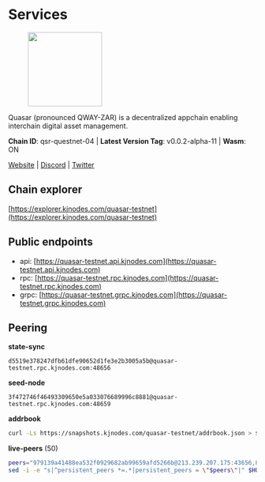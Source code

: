 # Services

<figure><img src="https://raw.githubusercontent.com/kj89/testnet_manuals/main/pingpub/logos/quasar.png" width="150" alt=""><figcaption></figcaption></figure>

Quasar (pronounced QWAY-ZAR) is a decentralized  appchain enabling interchain digital asset management.

**Chain ID**: qsr-questnet-04 | **Latest Version Tag**: v0.0.2-alpha-11 | **Wasm**: ON

[Website](https://www.quasar.fi) | [Discord](https://discord.gg/quasarfi) | [Twitter](https://twitter.com/QuasarFi)




## Chain explorer
[https://explorer.kjnodes.com/quasar-testnet](https://explorer.kjnodes.com/quasar-testnet)

## Public endpoints

* api: [https://quasar-testnet.api.kjnodes.com](https://quasar-testnet.api.kjnodes.com)
* rpc: [https://quasar-testnet.rpc.kjnodes.com](https://quasar-testnet.rpc.kjnodes.com)
* grpc: [https://quasar-testnet.grpc.kjnodes.com](https://quasar-testnet.grpc.kjnodes.com)

## Peering

**state-sync**

```text
d5519e378247dfb61dfe90652d1fe3e2b3005a5b@quasar-testnet.rpc.kjnodes.com:48656
```

**seed-node**

```text
3f472746f46493309650e5a033076689996c8881@quasar-testnet.rpc.kjnodes.com:48659
```

**addrbook**
```bash
curl -Ls https://snapshots.kjnodes.com/quasar-testnet/addrbook.json > $HOME/.quasarnode/config/addrbook.json
```

**live-peers** (50)
```bash
peers="979139a41488ea532f0929682ab99659afd5266b@213.239.207.175:43656,875763b4e1c4f5c2cd9395bf45c4c63eae9aea0f@213.239.217.52:43656,01ea9968bcacd6276f9f01ca04907953d25c2168@173.212.222.167:31656,7915b4b41aa86cc78e8c3aa0b5a595a99360190f@185.197.250.35:53656,bba6e85e3d1f1d9c127324e71a982ddd86af9a99@88.99.3.158:18256,1608ddec15a0b46785bf864b8b9666c0421ad55f@65.21.170.3:30656,c7c43689fe3a74d14d8159f80d070c763cbc5a81@96.234.160.22:26656,d5519e378247dfb61dfe90652d1fe3e2b3005a5b@65.109.68.190:48656,5066dbc8df3696b9ffa8d92a80a7acbbccfa7c17@165.22.111.218:53656,fdc1babb7ad4d97a911d32b0545220c8ceca57a8@128.199.8.206:53656,1cabd0846030da442b347bb17fe02860796d253f@49.12.123.97:16656,04a6cd559f0d490202b4926905a6b65ed20cf7b7@65.21.232.160:53656,b2f0b655bcbec1dc0d2bf593d227d4c2e65441c9@38.242.230.118:14656,3f8a9c71fa1a6008e8b5e10ef949e921f92cefba@185.219.142.32:05656,45848bc173bddbf7c685938dfada535ee5a1895b@65.109.23.114:18256,8937bdacf1f0c8b2d1ffb4606554eaf08bd55df4@5.75.255.107:26656,41ee7632f310c035235828ce03c208dbe1e24d7d@38.146.3.204:18256,a03b3f70544b32d69f322850ad2d0047973b7358@65.109.92.240:17586,b2af6edf123dc263fe5f46b53aaee4cc5ac6014c@65.109.85.170:57656,a23f002bda10cb90fa441a9f2435802b35164441@38.146.3.203:18256,d9f8b98c0de96320b16cc696eb5adbc54b4da84c@154.38.161.212:29656,966acc999443bae0857604a9fce426b5e09a7409@65.108.105.48:18256,5265b02d7a5e43275f3383e6385cdc0506b99e1a@65.109.28.177:28656,3a23a31e1b57f1d631edb7e9b397fe80551cc899@15.235.49.9:26656,47401f4ac3f934afad079ddbe4733e66b58b67da@34.175.244.202:26656,7ef67269c8ec37ff8a538a5ae83ca670fd2da686@144.126.135.137:36656,a72afd1c7bab7ce5dcbedc532a8ccabf6a3e0ed1@194.163.165.176:46656,20af0bf9bdf951201cb6edc898e7e4c14c49435a@5.9.121.55:41856,c512c01adb4e88a956918e4f140e44aa408ddd6f@65.21.239.60:25656,1c27b299a87c48d995850b4c2e0fd44784bbe607@185.144.99.32:26656,fef327c3021100e4ad593a516a2d5ea4d3bee4b3@161.97.169.88:26656,79da889f34e249c017092d22e5da27ce615eebe3@188.34.178.190:48656,84762cde38156b2c2b03f7065ef1305fe5061210@195.201.237.188:48656,b8c9bde24b0f012a83bd0c5bb6b1a93d4d652fcf@95.216.159.0:48656,7c6bc7f805be6e84c6cf7030896ed3b0f4aaa635@95.217.217.253:48656,9ad3b058f1dd84a87102ada4471343dea4f40ed6@188.34.178.184:48656,57e32fc17c16f0bb16110cbfc043738d3b4ad5c6@138.201.91.105:48656,503bab8685d4219b76b3a487f3c74cc5dbeeeb94@212.23.222.220:26556,b35f3493df8c3be232fe75ef7f4d0cb9d0f59668@65.109.70.23:18256,eeb4f094eaa62841b4a9a73f0560d6aa1fa87482@65.108.231.124:29656,ead98bd83daf1c4a68b3b78a3c3cd28d0637ddcd@178.128.85.30:53656,c944ff2c220d8f30a399cae9580dce8319ebf052@95.217.236.79:38656,5d8569cb47bed58f6d6ba4c1d21a4cc64aa5720e@95.217.211.32:38656,1e0b25de6a634b693d1812584880882f43648dae@95.217.211.81:38656,de7e1a830178b127c7f598f8d7fa44900a448dd8@65.108.3.234:38656,a83250aa10bba0b2898a1806cdbe27e658e1ba54@95.217.216.88:38656,d0fbe3a97ca99cbc83978aa3940838ec380bb536@154.26.130.167:38656,fa76aa585cbe520508edb02ec627667128bf928c@65.109.117.23:48656,136589c157a21094c976f67bcb76bc6327c58b93@65.108.97.58:2686,c6eb23c2e00e13b800795e9a6acc090744a25218@65.108.13.185:27363"
sed -i -e "s|^persistent_peers *=.*|persistent_peers = \"$peers\"|" $HOME/.quasarnode/config/config.toml
```
